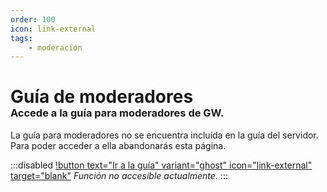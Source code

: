 ```yaml
---
order: 100
icon: link-external
tags:
    - moderación
---
```


<style>
.disabled {
    opacity: .5
}

.disabled button:hover {
    cursor: not-allowed
}
</style>

# Guía de moderadores

<h3 style="margin-top:-20px">Accede a la guía para moderadores de GW.</h3>

La guía para moderadores no se encuentra incluída en la guía del servidor. Para poder acceder a ella abandonarás esta página.

:::disabled
[!button text="Ir a la guía" variant="ghost" icon="link-external" target="blank"]() *Función no accesible actualmente.*
:::